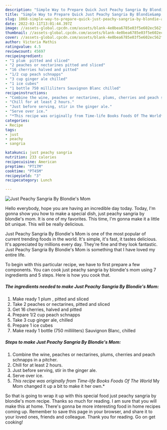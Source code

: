```yaml
---
description: "Simple Way to Prepare Quick Just Peachy Sangria By Blondie&amp;#39;s Mom"
title: "Simple Way to Prepare Quick Just Peachy Sangria By Blondie&amp;#39;s Mom"
slug: 1068-simple-way-to-prepare-quick-just-peachy-sangria-by-blondie-and-39-s-mom
date: 2022-03-11T13:01:44.397Z
image: //assets-global.cpcdn.com/assets/blank-4e0bea6785e03f5e602ec562f230caae08da540cada707380b4fe1bbebba43da.png
thumbnail: //assets-global.cpcdn.com/assets/blank-4e0bea6785e03f5e602ec562f230caae08da540cada707380b4fe1bbebba43da.png
cover: //assets-global.cpcdn.com/assets/blank-4e0bea6785e03f5e602ec562f230caae08da540cada707380b4fe1bbebba43da.png
author: Victoria Mathis
ratingvalue: 4.5
reviewcount: 45697
recipeingredient:
- "1 plum  pitted and sliced"
- "2 peaches or nectarines pitted and sliced"
- "16 cherries halved and pitted"
- "1/2 cup peach schnapps"
- "3 cup ginger ale chilled"
- "1 ice cubes"
- "1 bottle 750 milliliters Sauvignon Blanc chilled"
recipeinstructions:
- "Combine the wine, peaches or nectarines, plums, cherries and peach schnapps in a pitcher."
- "Chill for at least 2 hours."
- "Just before serving, stir in the ginger ale."
- "Serve over ice."
- "*This recipe was originally from Time-life Books Foods Of The World* My Mom changed it up a bit to make it her own.*"
categories:
- Recipe
tags:
- just
- peachy
- sangria

katakunci: just peachy sangria 
nutrition: 233 calories
recipecuisine: American
preptime: "PT17M"
cooktime: "PT45M"
recipeyield: "3"
recipecategory: Lunch

---
```



![Just Peachy Sangria By Blondie&#39;s Mom](//assets-global.cpcdn.com/assets/blank-4e0bea6785e03f5e602ec562f230caae08da540cada707380b4fe1bbebba43da.png)

Hello everybody, hope you are having an incredible day today. Today, I'm gonna show you how to make a special dish, just peachy sangria by blondie&#39;s mom. It is one of my favorites. This time, I'm gonna make it a little bit unique. This will be really delicious.



Just Peachy Sangria By Blondie&#39;s Mom is one of the most popular of current trending foods in the world. It's simple, it's fast, it tastes delicious. It's appreciated by millions every day. They're fine and they look fantastic. Just Peachy Sangria By Blondie&#39;s Mom is something that I have loved my entire life.


To begin with this particular recipe, we have to first prepare a few components. You can cook just peachy sangria by blondie&#39;s mom using 7 ingredients and 5 steps. Here is how you cook that.

<!--inarticleads1-->

##### The ingredients needed to make Just Peachy Sangria By Blondie&#39;s Mom:

1. Make ready 1 plum , pitted and sliced
1. Take 2 peaches or nectarines, pitted and sliced
1. Get 16 cherries, halved and pitted
1. Prepare 1/2 cup peach schnapps
1. Take 3 cup ginger ale, chilled
1. Prepare 1 ice cubes
1. Make ready 1 bottle (750 milliliters) Sauvignon Blanc, chilled




<!--inarticleads2-->

##### Steps to make Just Peachy Sangria By Blondie&#39;s Mom:

1. Combine the wine, peaches or nectarines, plums, cherries and peach schnapps in a pitcher.
1. Chill for at least 2 hours.
1. Just before serving, stir in the ginger ale.
1. Serve over ice.
1. *This recipe was originally from Time-life Books Foods Of The World* My Mom changed it up a bit to make it her own.*




So that is going to wrap it up with this special food just peachy sangria by blondie&#39;s mom recipe. Thanks so much for reading. I am sure that you will make this at home. There's gonna be more interesting food in home recipes coming up. Remember to save this page in your browser, and share it to your loved ones, friends and colleague. Thank you for reading. Go on get cooking!
